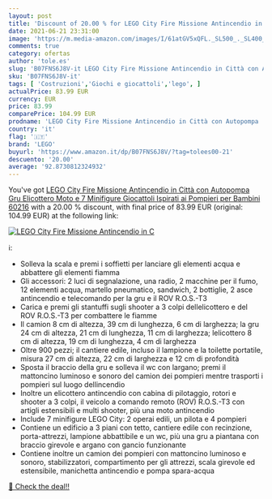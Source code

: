 ```yaml
---
layout: post
title: 'Discount of 20.00 % for LEGO City Fire Missione Antincendio in C'
date: 2021-06-21 23:31:00
image: 'https://m.media-amazon.com/images/I/61atGV5xQFL._SL500_._SL400_.jpg'
comments: true
category: ofertas
author: 'tole.es'
slug: 'B07FNS6J8V-it LEGO City Fire Missione Antincendio in Città con Autopompa...'
sku: 'B07FNS6J8V-it'
tags: [ 'Costruzioni','Giochi e giocattoli','lego', ]
actualPrice: 83.99 EUR
currency: EUR
price: 83.99
comparePrice: 104.99 EUR
prodname: 'LEGO City Fire Missione Antincendio in Città con Autopompa  Gru  Elicottero  Moto e 7 Minifigure  Giocattoli Ispirati ai Pompieri per Bambini  60216'
country: 'it'
flag: '🇮🇹'
brand: 'LEGO'
buyurl: 'https://www.amazon.it/dp/B07FNS6J8V/?tag=tolees00-21'
descuento: '20.00'
average: '92.8730812324932'
---
```


You've got [LEGO City Fire Missione Antincendio in Città con Autopompa  Gru  Elicottero  Moto e 7 Minifigure  Giocattoli Ispirati ai Pompieri per Bambini  60216](https://www.amazon.it/dp/B07FNS6J8V/?tag=tolees00-21) with a  20.00 % discount, with final price of 83.99 EUR (original: 104.99 EUR) at the following link:

[![LEGO City Fire Missione Antincendio in C](https://m.media-amazon.com/images/I/61atGV5xQFL._SL500_._SL400_.jpg)](https://www.amazon.it/dp/B07FNS6J8V/?tag=tolees00-21)

ℹ️:

- Solleva la scala e premi i soffietti per lanciare gli elementi acqua e abbattere gli elementi fiamma
- Gli accessori: 2 luci di segnalazione, una radio, 2 macchine per il fumo, 12 elementi acqua, martello pneumatico, sandwich, 2 bottiglie, 2 asce antincendio e telecomando per la gru e il ROV R.O.S.-T3
- Carica e premi gli stantuffi sugli shooter a 3 colpi dellelicottero e del ROV R.O.S.-T3 per combattere le fiamme
- Il camion 8 cm di altezza, 39 cm di lunghezza, 6 cm di larghezza; la gru 24 cm di altezza, 21 cm di lunghezza, 11 cm di larghezza; lelicottero 8 cm di altezza, 19 cm di lunghezza, 4 cm di larghezza
- Oltre 900 pezzi; il cantiere edile, incluso il lampione e la toilette portatile, misura 27 cm di altezza, 22 cm di larghezza e 12 cm di profondità
- Sposta il braccio della gru e solleva il wc con largano; premi il mattoncino luminoso e sonoro del camion dei pompieri mentre trasporti i pompieri sul luogo dellincendio
- Inoltre un elicottero antincendio con cabina di pilotaggio, rotori e shooter a 3 colpi, il veicolo a comando remoto (ROV) R.O.S.-T3 con artigli estensibili e multi shooter, più una moto antincendio
- Include 7 minifigure LEGO City: 2 operai edili, un pilota e 4 pompieri
- Contiene un edificio a 3 piani con tetto, cantiere edile con recinzione, porta-attrezzi, lampione abbattibile e un wc, più una gru a piantana con braccio girevole e argano con gancio funzionante
- Contiene inoltre un camion dei pompieri con mattoncino luminoso e sonoro, stabilizzatori, compartimento per gli attrezzi, scala girevole ed estensibile, manichetta antincendio e pompa spara-acqua

[🛒 Check the deal!!](https://www.amazon.it/dp/B07FNS6J8V/?tag=tolees00-21)
